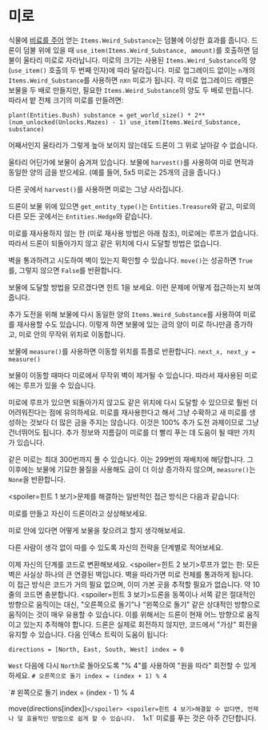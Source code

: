 # 미로
식물에 [비료를 주어](docs/unlocks/fertilizer.md) 얻는 `Items.Weird_Substance`는 덤불에 이상한 효과를 줍니다. 드론이 덤불 위에 있을 때 `use_item(Items.Weird_Substance, amount)`를 호출하면 덤불이 울타리 미로로 자라납니다.
미로의 크기는 사용된 `Items.Weird_Substance`의 양(`use_item()` 호출의 두 번째 인자)에 따라 달라집니다.
미로 업그레이드 없이는 `n`개의 `Items.Weird_Substance`를 사용하면 `n`x`n` 미로가 됩니다. 각 미로 업그레이드 레벨은 보물을 두 배로 만들지만, 필요한 `Items.Weird_Substance`의 양도 두 배로 만듭니다. 
따라서 밭 전체 크기의 미로를 만들려면:

`plant(Entities.Bush)
substance = get_world_size() * 2**(num_unlocked(Unlocks.Mazes) - 1)
use_item(Items.Weird_Substance, substance)`


어째서인지 울타리가 그렇게 높아 보이지 않는데도 드론이 그 위로 날아갈 수 없습니다.

울타리 어딘가에 보물이 숨겨져 있습니다. 보물에 `harvest()`를 사용하여 미로 면적과 동일한 양의 금을 받으세요. (예를 들어, 5x5 미로는 25개의 금을 줍니다.)

다른 곳에서 `harvest()`를 사용하면 미로는 그냥 사라집니다.

드론이 보물 위에 있으면 `get_entity_type()`는 `Entities.Treasure`와 같고, 미로의 다른 모든 곳에서는 `Entities.Hedge`와 같습니다.

미로를 재사용하지 않는 한 (미로 재사용 방법은 아래 참조), 미로에는 루프가 없습니다. 따라서 드론이 되돌아가지 않고 같은 위치에 다시 도달할 방법은 없습니다.

벽을 통과하려고 시도하여 벽이 있는지 확인할 수 있습니다. 
`move()`는 성공하면 `True`를, 그렇지 않으면 `False`를 반환합니다.

보물에 도달할 방법을 모르겠다면 힌트 1을 보세요. 이런 문제에 어떻게 접근하는지 보여줍니다.


추가 도전을 위해 보물에 다시 동일한 양의 `Items.Weird_Substance`를 사용하여 미로를 재사용할 수도 있습니다. 
이렇게 하면 보물에 있는 금의 양이 미로 하나만큼 증가하고, 미로 안의 무작위 위치로 이동합니다.

보물에 `measure()`를 사용하면 이동할 위치를 튜플로 반환합니다.
`next_x, next_y = measure()`

보물이 이동할 때마다 미로에서 무작위 벽이 제거될 수 있습니다. 따라서 재사용된 미로에는 루프가 있을 수 있습니다.

미로에 루프가 있으면 되돌아가지 않고도 같은 위치에 다시 도달할 수 있으므로 훨씬 더 어려워진다는 점에 유의하세요.
미로를 재사용한다고 해서 그냥 수확하고 새 미로를 생성하는 것보다 더 많은 금을 주지는 않습니다.
이것은 100% 추가 도전 과제이므로 그냥 건너뛰어도 됩니다.
추가 정보와 지름길이 미로를 더 빨리 푸는 데 도움이 될 때만 가치가 있습니다.

같은 미로는 최대 300번까지 풀 수 있습니다. 이는 299번의 재배치에 해당합니다. 그 이후에는 보물에 기묘한 물질을 사용해도 금이 더 이상 증가하지 않으며, `measure()`는 `None`을 반환합니다.

<spoiler=힌트 1 보기>문제를 해결하는 일반적인 접근 방식은 다음과 같습니다:

미로를 만들고 자신이 드론이라고 상상해보세요.

미로 안에 있다면 어떻게 보물을 찾으려고 할지 생각해보세요.

다른 사람이 생각 없이 따를 수 있도록 자신의 전략을 단계별로 적어보세요.

이제 자신의 단계를 코드로 변환해보세요.
</spoiler>
<spoiler=힌트 2 보기>루프가 없는 한: 모든 벽은 사실상 하나의 큰 연결된 벽입니다. 벽을 따라가면 미로 전체를 통과하게 됩니다.
이 접근 방식은 코드가 거의 필요 없으며, 이미 가본 곳을 추적할 필요가 없습니다. 약 10줄의 코드면 충분합니다.</spoiler>
<spoiler=힌트 3 보기>드론을 동쪽이나 서쪽 같은 절대적인 방향으로 움직이는 대신, "오른쪽으로 돌기"나 "왼쪽으로 돌기" 같은 상대적인 방향으로 움직이는 것이 매우 유용할 수 있습니다. 이를 위해서는 드론이 현재 어느 방향으로 움직이고 있는지 추적해야 합니다. 드론은 실제로 회전하지 않지만, 코드에서 "가상" 회전을 유지할 수 있습니다.
다음 인덱스 트릭이 도움이 됩니다:

`directions = [North, East, South, West]
index = 0`

`West` 다음에 다시 `North`로 돌아오도록 "% 4"를 사용하여 "원을 따라" 회전할 수 있게 하세요.
`# 오른쪽으로 돌기
index = (index + 1) % 4`

`# 왼쪽으로 돌기
index = (index - 1) % 4

move(directions[index])`</spoiler>
<spoiler=힌트 4 보기>해결할 수 없다면, 언제나 덜 효율적인 방법으로 쉽게 할 수 있습니다. 
`1`x`1` 미로를 푸는 것은 아주 간단합니다.</spoiler>